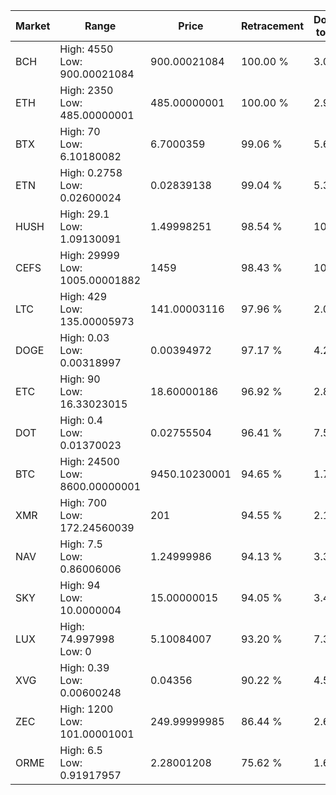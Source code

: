 | Market | Range | Price| Retracement | Doubles to 50% |
| --- | --- | --- | --- | --- |
| BCH | High: 4550<br />Low: 900.00021084 | 900.00021084 | 100.00 % | 3.03 |
| ETH | High: 2350<br />Low: 485.00000001 | 485.00000001 | 100.00 % | 2.92 |
| BTX | High: 70<br />Low: 6.10180082 | 6.7000359 | 99.06 % | 5.68 |
| ETN | High: 0.2758<br />Low: 0.02600024 | 0.02839138 | 99.04 % | 5.31 |
| HUSH | High: 29.1<br />Low: 1.09130091 | 1.49998251 | 98.54 % | 10.06 |
| CEFS | High: 29999<br />Low: 1005.00001882 | 1459 | 98.43 % | 10.63 |
| LTC | High: 429<br />Low: 135.00005973 | 141.00003116 | 97.96 % | 2.00 |
| DOGE | High: 0.03<br />Low: 0.00318997 | 0.00394972 | 97.17 % | 4.20 |
| ETC | High: 90<br />Low: 16.33023015 | 18.60000186 | 96.92 % | 2.86 |
| DOT | High: 0.4<br />Low: 0.01370023 | 0.02755504 | 96.41 % | 7.51 |
| BTC | High: 24500<br />Low: 8600.00000001 | 9450.10230001 | 94.65 % | 1.75 |
| XMR | High: 700<br />Low: 172.24560039 | 201 | 94.55 % | 2.17 |
| NAV | High: 7.5<br />Low: 0.86006006 | 1.24999986 | 94.13 % | 3.34 |
| SKY | High: 94<br />Low: 10.0000004 | 15.00000015 | 94.05 % | 3.47 |
| LUX | High: 74.997998<br />Low: 0 | 5.10084007 | 93.20 % | 7.35 |
| XVG | High: 0.39<br />Low: 0.00600248 | 0.04356 | 90.22 % | 4.55 |
| ZEC | High: 1200<br />Low: 101.00001001 | 249.99999985 | 86.44 % | 2.60 |
| ORME | High: 6.5<br />Low: 0.91917957 | 2.28001208 | 75.62 % | 1.63 |
